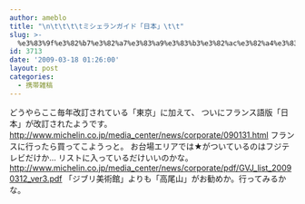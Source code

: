 ```yaml
---
author: ameblo
title: "\n\t\t\t\tミシェランガイド「日本」\t\t"
slug: >-
  %e3%83%9f%e3%82%b7%e3%82%a7%e3%83%a9%e3%83%b3%e3%82%ac%e3%82%a4%e3%83%89%e3%80%8c%e6%97%a5%e6%9c%ac%e3%80%8d
id: 3713
date: '2009-03-18 01:26:00'
layout: post
categories:
  - 携帯雑稿
---
```


どうやらここ毎年改訂されている「東京」に加えて、 ついにフランス語版「日本」が改訂されたようです。 http://www.michelin.co.jp/media_center/news/corporate/090131.html フランスに行ったら買ってこようっと。 お台場エリアでは★がついているのはフジテレビだけか… リストに入っているだけいいのかな。 http://www.michelin.co.jp/media_center/news/corporate/pdf/GVJ_list_20090312_ver3.pdf 「ジブリ美術館」よりも「高尾山」がお勧めか。行ってみるかな。